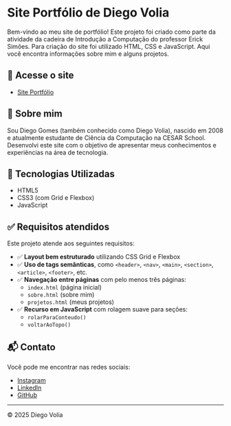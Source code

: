 # Site Portfólio de Diego Volia

Bem-vindo ao meu site de portfólio! Este projeto foi criado como parte da atividade da cadeira de Introdução a Computação do professor Erick Simões. Para criação do site foi utilizado HTML, CSS e JavaScript. Aqui você encontra informações sobre mim e alguns projetos.

## 🔗 Acesse o site

- [Site Portfólio](https://dvoliav.github.io/Site-Portfolio/)

## 🧠 Sobre mim

Sou Diego Gomes (também conhecido como Diego Volia), nascido em 2008 e atualmente estudante de Ciência da Computação na CESAR School. Desenvolvi este site com o objetivo de apresentar meus conhecimentos e experiências na área de tecnologia.

## 🚀 Tecnologias Utilizadas

- HTML5
- CSS3 (com Grid e Flexbox)
- JavaScript

## ✅ Requisitos atendidos

Este projeto atende aos seguintes requisitos:

- ✅ **Layout bem estruturado** utilizando CSS Grid e Flexbox
- ✅ **Uso de tags semânticas**, como `<header>`, `<nav>`, `<main>`, `<section>`, `<article>`, `<footer>`, etc.
- ✅ **Navegação entre páginas** com pelo menos três páginas:
  - `index.html` (página inicial)
  - `sobre.html` (sobre mim)
  - `projetos.html` (meus projetos)
- ✅ **Recurso em JavaScript** com rolagem suave para seções:
  - `rolarParaConteudo()`
  - `voltarAoTopo()`

## 📬 Contato

Você pode me encontrar nas redes sociais:

- [Instagram](https://www.instagram.com/dvoliav)
- [LinkedIn](https://www.linkedin.com/in/diegovoliav/)
- [GitHub](https://github.com/dvoliav)

---

© 2025 Diego Volia

